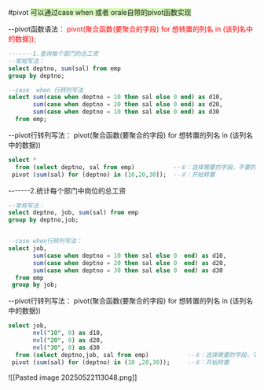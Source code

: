 #pivot
<span style="background:#d3f8b6">可以通过case  when 或者 orale自带的pivot函数实现</span>

--pivot函数语法：
<font color="#ff0000">pivot(聚合函数(要聚合的字段)  for  想转置的列名        in (该列名中的数据));</font>

```sql
-------1.查询每个部门的总工资
--常规写法：
select deptno, sum(sal) from emp
group by deptno;

--case  when 行转列写法
select sum(case when deptno = 10 then sal else 0 end) as d10,
       sum(case when deptno = 20 then sal else 0 end) as d20,
       sum(case when deptno = 10 then sal else 0 end) as d30
  from emp;
```
  

--pivot行转列写法： pivot(聚合函数(要聚合的字段)  for  想转置的列名   in (该列名中的数据))
```sql
select * 
  from (select deptno, sal from emp)           --①：选择需要的字段，不要的字段不能写在里面
 pivot (sum(sal) for (deptno) in (10,20,30));  --②：开始转置
```


-------2.统计每个部门中岗位的总工资
```sql
--常规写法：
select deptno, job, sum(sal) from emp
group by deptno,job;


--case when行转列写法：
select job,
       sum(case when deptno = 10 then sal else 0  end) as d10,
       sum(case when deptno = 20 then sal else 0  end) as d20,
       sum(case when deptno = 30 then sal else 0  end) as d30
  from emp
 group by job;
```
 

--pivot行转列写法： pivot(聚合函数(要聚合的字段)  for  想转置的列名   in (该列名中的数据))
```sql
select job,
       nvl("10", 0) as d10,
       nvl("20", 0) as d20,
       nvl("30", 0) as d30
  from (select deptno,job, sal from emp)           --①：选择需要的字段，不要的字段不能写在里面
 pivot (sum(sal) for (deptno) in (10 ,20,30));     --②：开始转置
```

![[Pasted image 20250522113048.png]]